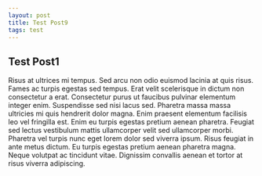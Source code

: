 ```yaml
---
layout: post
title: Test Post9
tags: test
---
```


## Test Post1

Risus at ultrices mi tempus. Sed arcu non odio euismod lacinia at quis risus. Fames ac turpis egestas sed tempus. Erat velit scelerisque in dictum non consectetur a erat. Consectetur purus ut faucibus pulvinar elementum integer enim. Suspendisse sed nisi lacus sed. Pharetra massa massa ultricies mi quis hendrerit dolor magna. Enim praesent elementum facilisis leo vel fringilla est. Enim eu turpis egestas pretium aenean pharetra. Feugiat sed lectus vestibulum mattis ullamcorper velit sed ullamcorper morbi. Pharetra vel turpis nunc eget lorem dolor sed viverra ipsum. Risus feugiat in ante metus dictum. Eu turpis egestas pretium aenean pharetra magna. Neque volutpat ac tincidunt vitae. Dignissim convallis aenean et tortor at risus viverra adipiscing.